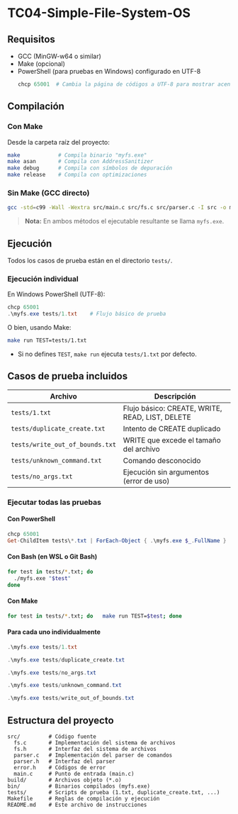 # TC04-Simple-File-System-OS

## Requisitos

- GCC (MinGW-w64 o similar)
- Make (opcional)
- PowerShell (para pruebas en Windows) configurado en UTF-8
  ```powershell
  chcp 65001  # Cambia la página de códigos a UTF-8 para mostrar acentos y caracteres especiales correctamente
  ```

## Compilación

### Con Make

Desde la carpeta raíz del proyecto:
```bash
make            # Compila binario "myfs.exe"
make asan       # Compila con AddressSanitizer
make debug      # Compila con símbolos de depuración
make release    # Compila con optimizaciones
```

### Sin Make (GCC directo)

```bash
gcc -std=c99 -Wall -Wextra src/main.c src/fs.c src/parser.c -I src -o myfs.exe
```

> **Nota:** En ambos métodos el ejecutable resultante se llama `myfs.exe`.

## Ejecución

Todos los casos de prueba están en el directorio `tests/`.

### Ejecución individual

En Windows PowerShell (UTF-8):
```powershell
chcp 65001
.\myfs.exe tests/1.txt    # Flujo básico de prueba
``` 

O bien, usando Make:
```bash
make run TEST=tests/1.txt
```

- Si no defines `TEST`, `make run` ejecuta `tests/1.txt` por defecto.

## Casos de prueba incluidos

| Archivo                          | Descripción                                              |
|----------------------------------|----------------------------------------------------------|
| `tests/1.txt`                    | Flujo básico: CREATE, WRITE, READ, LIST, DELETE          |
| `tests/duplicate_create.txt`     | Intento de CREATE duplicado                              |
| `tests/write_out_of_bounds.txt`  | WRITE que excede el tamaño del archivo                   |
| `tests/unknown_command.txt`      | Comando desconocido                                      |
| `tests/no_args.txt`              | Ejecución sin argumentos (error de uso)                  |

### Ejecutar todas las pruebas

#### Con PowerShell
```powershell
chcp 65001
Get-ChildItem tests\*.txt | ForEach-Object { .\myfs.exe $_.FullName }
```

#### Con Bash (en WSL o Git Bash)
```bash
for test in tests/*.txt; do
  ./myfs.exe "$test"
done
```

#### Con Make
```bash
for test in tests/*.txt; do   make run TEST=$test; done
```

#### Para cada uno individualmente
```powershell
.\myfs.exe tests/1.txt
```

```powershell
.\myfs.exe tests/duplicate_create.txt
```

```powershell
.\myfs.exe tests/no_args.txt
```

```powershell
.\myfs.exe tests/unknown_command.txt
```

```powershell
.\myfs.exe tests/write_out_of_bounds.txt
```

## Estructura del proyecto

```
src/         # Código fuente
  fs.c       # Implementación del sistema de archivos
  fs.h       # Interfaz del sistema de archivos
  parser.c   # Implementación del parser de comandos
  parser.h   # Interfaz del parser
  error.h    # Códigos de error
  main.c     # Punto de entrada (main.c)
build/       # Archivos objeto (*.o)
bin/         # Binarios compilados (myfs.exe)
tests/       # Scripts de prueba (1.txt, duplicate_create.txt, ...)
Makefile     # Reglas de compilación y ejecución
README.md    # Este archivo de instrucciones
```
